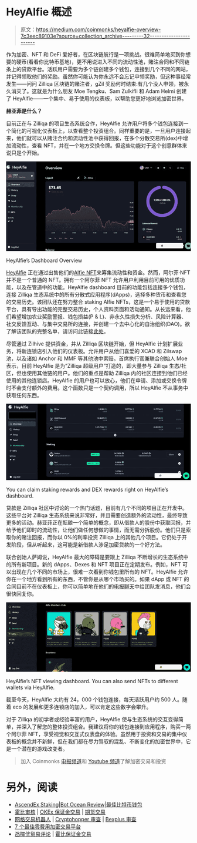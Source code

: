 # HeyAlfie 概述

> 原文：<https://medium.com/coinmonks/heyalfie-overview-7c3eec89103e?source=collection_archive---------32----------------------->

作为加密、NFT 和 DeFi 爱好者，在区块链航行是一项挑战。很难简单地买到你想要的硬币(看看你比特币基地)，更不用说进入不同的流动性池，赌注合同和不同链条上的贷款平台。活跃用户需要为多个链创建多个钱包，连接到几个不同的网站，并记得领取他们的奖励。虽然你可能认为你永远不会忘记申领奖励，但这种事经常发生——问问 Zilliqa 区块链的赌注者，gZil 奖励何时结束:有几个没人申领，被永久消灭了。这就是为什么朋友 Moe Tengku、Sam Zulkifli 和 Adam Helmi 创建了 HeyAlfie——一个集中、易于使用的仪表板，以帮助您更好地浏览加密世界。

**赫亚菲是什么？**

目前正在与 Zilliqa 的项目生态系统合作，HeyAlfie 允许用户将多个钱包连接到一个简化的可视化仪表板上，以查看整个投资组合。同样重要的是，一旦用户连接起来，他们就可以从赌注合约和流动性池中获得回报，在多个分散交易所(dex)中增加流动性，查看 NFT，并在一个地方交换令牌。但这些功能对于这个创意群体来说只是个开始。

![](img/b77c2aab1daced185cecc087759f3278.png)

HeyAlfie’s Dashboard Overview

[HeyAlfie](https://app.heyalfie.io/) 正在通过出售他们的[Alfie NFT](https://app.heyalfie.io/membership)来筹集流动性和资金。然而，阿尔菲·NFT 并不是一个普通的 NFT。拥有一个阿尔菲 NFT 允许用户利用目前可用的优质功能，以及在管道中的功能。HeyAlfie dashboard 目前的功能包括连接多个钱包，连接 Zilliqa 生态系统中的所有分散式应用程序(dApps)，选择多种货币和查看您的交易历史。该团队还在努力整合 staking Alfie NFTs，这是一个易于使用的贷款平台，具有导出功能的完整交易历史，个人资料页面和活动通知。从长远来看，他们希望增加农业奖励警报、钱包损益(P & L)、非永久性损失分析、风险计算器、社交反馈互动、与集中交易所的连接，并创建一个去中心化的自治组织(DAO)。欲了解该团队的完整名单，请访问此链接[此处](https://heyalfie.notion.site/heyalfie/5abcdb59e77642dda5bcd09c9694d8ff?v=ede67ab0cee84259a281b5165ff75e76)。

尽管通过 Zilhive 提供资金，并从 Zilliqa 区块链开始，但 HeyAlfie 计划扩展业务，将新连锁店引入他们的仪表板。允许用户从他们喜爱的 XCAD 和 Zilswap 池，以及诸如 Anchor 和 MMF 等其他池中索赔。首席执行官兼联合创始人 Moe 表示，目前 HeyAlfie 是为“Zilliqa 超级用户”打造的，即大量参与 Zilliqa 生态/社区，但也使用其他链的用户。他们的重点是帮助 Zilliqa 内的社区连接到他们已经使用的其他连锁店。HeyAlfie 的用户也可以放心，他们在申请、添加或交换令牌时不会支付额外的费用。这个函数只是一个契约调用，所以 HeyAlfie 不从事务中获取任何东西。

![](img/6370c8c24c1bd8fd0157d79e2676c4a3.png)

You can claim staking rewards and DEX rewards right on HeyAlfie’s dashboard.

贷款是 Zilliqa 社区中讨论的一个热门话题，目前有几个不同的项目正在开发中。这些平台对 Zilliqa 生态系统来说非常好，并且需要创造额外的流动性，最终导致更多的活动。赫亚菲正在酝酿一个简单的概念，即从借款人的股份中获取回报，并给予他们即时的流动性，让他们做任何想做的事情，而无需分拆股份。他们只是索取你的赌注回报，而你以 0%的利率投资 Zilliqa 上的其他几个项目。它仍处于开发阶段，但从听起来，这可能是新借款人涉足加密贷款的一个好方法。

联合创始人萨姆说，HeyAlfie 最大的障碍是要跟上 Zilliqa 不断增长的生态系统中的所有新项目。新的 dApps、Dexes 和 NFT 项目正在定期发布。例如，NFT 可以出现在几个不同的市场上，很难一次看到你钱包里所有的 NFT。HeyAlfie 允许你在一个地方看到所有的东西，不管你是从哪个市场买的。如果 dApp 或 NFT 的合同目前不在仪表板上，你可以简单地在他们的[电报聊天](https://t.me/heyalfie_io)中给团队发消息，他们会很快回复你。

![](img/3641f273096c2cebe2424653069c5306.png)

HeyAlfie’s NFT viewing dashboard. You can also send NFTs to different wallets via HeyAlfie.

截至今天，HeyAlfie 大约有 24，000 个钱包连接，每天活跃用户约 500 人。随着 eco 的发展和更多连锁店的加入，可以肯定这些数字会攀升。

对于 Zilliqa 的初学者或经验丰富的用户，HeyAlfie 使与生态系统的交互变得简单，并深入了解您的整体投资组合。我建议将你的钱包连接到应用程序，购买一两个阿尔菲 NFT，享受视觉和交互式仪表盘的体验。虽然用于投资和交易的集中仪表板的概念并不新鲜，但在我们都在尽力驾驭的混乱、不断变化的加密世界中，它是一个潜在的游戏改变者。

> 加入 Coinmonks [电报频道](https://t.me/coincodecap)和 [Youtube 频道](https://www.youtube.com/c/coinmonks/videos)了解加密交易和投资

# 另外，阅读

*   [AscendEx Staking](https://coincodecap.com/ascendex-staking)|[Bot Ocean Review](https://coincodecap.com/bot-ocean-review)|[最佳比特币钱包](https://coincodecap.com/bitcoin-wallets-india)
*   [霍比审核](https://coincodecap.com/huobi-review) | [OKEx 保证金交易](https://coincodecap.com/okex-margin-trading) | [期货交易](https://coincodecap.com/futures-trading)
*   [网格交易机器人](https://coincodecap.com/grid-trading) | [Cryptohopper 审查](/coinmonks/cryptohopper-review-a388ff5bae88) | [Bexplus 审查](https://coincodecap.com/bexplus-review)
*   [7 个最佳零费用加密交易平台](https://coincodecap.com/zero-fee-crypto-exchanges)
*   [氹欞侊贸易评论](https://coincodecap.com/anny-trade-review) | [霍比保证金交易](/coinmonks/huobi-margin-trading-b3b06cdc1519)